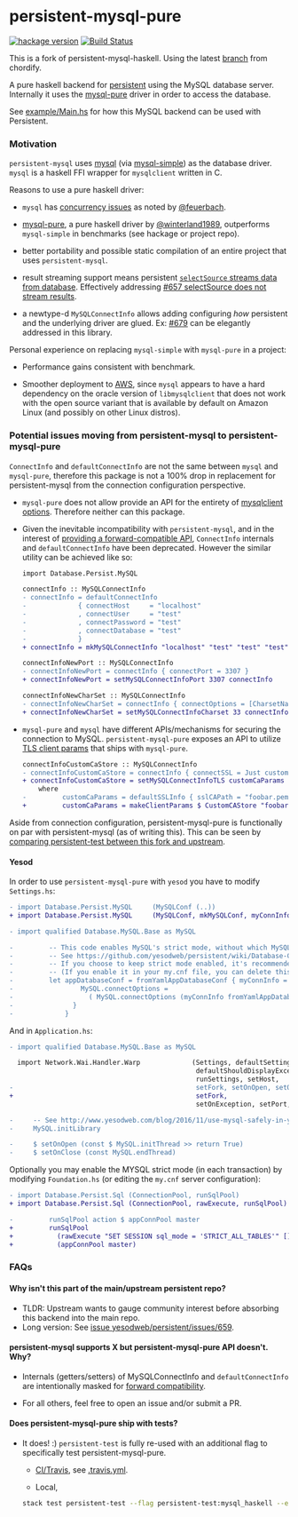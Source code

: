 # persistent-mysql-pure

[![hackage version](https://img.shields.io/hackage/v/persistent-mysql-pure.svg)](https://hackage.haskell.org/package/persistent-mysql-pure)
[![Build Status](https://travis-ci.org/naushadh/persistent.svg?branch=persistent-mysql-pure)](https://travis-ci.org/naushadh/persistent)

This is a fork of persistent-mysql-haskell.
Using the latest [branch](https://github.com/chordify/persistent/tree/persistent-mysql-haskell-9.2)
from chordify.

A pure haskell backend for [persistent](https://github.com/yesodweb/persistent) using the MySQL database server.
Internally it uses the [mysql-pure](https://github.com/jappeace/mysql-pure) driver in order to access the database.

See [example/Main.hs](https://github.com/naushadh/persistent/blob/persistent-mysql-pure/persistent-mysql-pure/example/Main.hs) for how this MySQL backend can be used with Persistent.

### Motivation

`persistent-mysql` uses [mysql](https://hackage.haskell.org/package/mysql) (via [mysql-simple](https://hackage.haskell.org/package/mysql-simple)) as the database driver. `mysql` is a haskell FFI wrapper for `mysqlclient` written in C.

Reasons to use a pure haskell driver:

- `mysql` has [concurrency issues](https://ro-che.info/articles/2015-04-17-safe-concurrent-mysql-pure) as noted by [@feuerbach](https://github.com/feuerbach).

- [mysql-pure](https://hackage.haskell.org/package/mysql-pure), a pure haskell driver by [@winterland1989](https://github.com/winterland1989), outperforms `mysql-simple` in benchmarks (see hackage or project repo).

- better portability and possible static compilation of an entire project that uses `persistent-mysql`.

- result streaming support means persistent [`selectSource` streams data from database](http://www.jakubkonka.com/2014/01/23/conduit-haskell.html). Effectively addressing [#657 selectSource does not stream results](https://github.com/yesodweb/persistent/issues/657).

- a newtype-d `MySQLConnectInfo` allows adding configuring _how_ persistent and the underlying driver are glued. Ex: [#679](https://github.com/yesodweb/persistent/issues/679) can be elegantly addressed in this library.

Personal experience on replacing `mysql-simple` with `mysql-pure` in a project:

- Performance gains consistent with benchmark.

- Smoother deployment to [AWS](https://en.wikipedia.org/wiki/Amazon_Machine_Image), since `mysql` appears to have a hard dependency on the oracle version of `libmysqlclient` that does not work with the open source variant that is available by default on Amazon Linux (and possibly on other Linux distros).

### Potential issues moving from persistent-mysql to persistent-mysql-pure

`ConnectInfo` and `defaultConnectInfo` are not the same between `mysql` and `mysql-pure`, therefore this package is not a 100% drop in replacement for persistent-mysql from the connection configuration perspective.

- `mysql-pure` does not allow provide an API for the entirety of [mysqlclient options](https://hackage.haskell.org/package/mysql-0.1.4/docs/Database-MySQL-Base.html#t:Option). Therefore neither can this package.

- Given the inevitable incompatibility with `persistent-mysql`, and in the interest of [providing a forward-compatible API](http://www.snoyman.com/blog/2016/11/designing-apis-for-extensibility), `ConnectInfo` internals and `defaultConnectInfo` have been deprecated. However the similar utility can be achieved like so:

    ```diff
    import Database.Persist.MySQL

    connectInfo :: MySQLConnectInfo
    - connectInfo = defaultConnectInfo
    -             { connectHost     = "localhost"
    -             , connectUser     = "test"
    -             , connectPassword = "test"
    -             , connectDatabase = "test"
    -             }
    + connectInfo = mkMySQLConnectInfo "localhost" "test" "test" "test"

    connectInfoNewPort :: MySQLConnectInfo
    - connectInfoNewPort = connectInfo { connectPort = 3307 }
    + connectInfoNewPort = setMySQLConnectInfoPort 3307 connectInfo

    connectInfoNewCharSet :: MySQLConnectInfo
    - connectInfoNewCharSet = connectInfo { connectOptions = [CharsetName "utf8"] }
    + connectInfoNewCharSet = setMySQLConnectInfoCharset 33 connectInfo

    ```

- `mysql-pure` and `mysql` have different APIs/mechanisms for securing the
connection to MySQL. `persistent-mysql-pure` exposes an API to utilize
[TLS client params](https://hackage.haskell.org/package/mysql-pure/docs/Database-MySQL-TLS.html)
that ships with `mysql-pure`.

    ```diff
    connectInfoCustomCaStore :: MySQLConnectInfo
    - connectInfoCustomCaStore = connectInfo { connectSSL = Just customCaParams }
    + connectInfoCustomCaStore = setMySQLConnectInfoTLS customCaParams connectInfo
        where
    -         customCaParams = defaultSSLInfo { sslCAPath = "foobar.pem" }
    +         customCaParams = makeClientParams $ CustomCAStore "foobar.pem"
    ```


Aside from connection configuration, persistent-mysql-pure is functionally on par with persistent-mysql (as of writing this). This can be seen by [comparing persistent-test between this fork and upstream](https://github.com/yesodweb/persistent/compare/master...naushadh:persistent-mysql-pure#diff-028f5df7b2b9c5c8b0fa670fc8c69bff).

#### Yesod

In order to use `persistent-mysql-pure` with `yesod` you have to modify `Settings.hs`:

  ```diff
  - import Database.Persist.MySQL     (MySQLConf (..))
  + import Database.Persist.MySQL     (MySQLConf, mkMySQLConf, myConnInfo, myPoolSize, setMySQLConnectInfoCharset)
  ```

  ```diff
  - import qualified Database.MySQL.Base as MySQL
  ```

  ```diff
  -         -- This code enables MySQL's strict mode, without which MySQL will truncate data.
  -         -- See https://github.com/yesodweb/persistent/wiki/Database-Configuration#strict-mode for details
  -         -- If you choose to keep strict mode enabled, it's recommended that you enable it in your my.cnf file so that it's also enabled for your MySQL console sessions.
  -         -- (If you enable it in your my.cnf file, you can delete this code).
  -         let appDatabaseConf = fromYamlAppDatabaseConf { myConnInfo = (myConnInfo fromYamlAppDatabaseConf) {
  -                 MySQL.connectOptions =
  -                   ( MySQL.connectOptions (myConnInfo fromYamlAppDatabaseConf)) ++ [MySQL.InitCommand "SET SESSION sql_mode = 'STRICT_ALL_TABLES';\0"]
  -               }
  -             }
  ```

And in `Application.hs`:

  ```diff
  - import qualified Database.MySQL.Base as MySQL
  ```

  ```diff
    import Network.Wai.Handler.Warp             (Settings, defaultSettings,
                                                 defaultShouldDisplayException,
                                                 runSettings, setHost,
  -                                              setFork, setOnOpen, setOnClose,
  +                                              setFork,
                                                 setOnException, setPort, getPort)
  ```

  ```diff
  -     -- See http://www.yesodweb.com/blog/2016/11/use-mysql-safely-in-yesod
  -     MySQL.initLibrary
  ```

  ```diff
  -     $ setOnOpen (const $ MySQL.initThread >> return True)
  -     $ setOnClose (const MySQL.endThread)
  ```

Optionally you may enable the MYSQL strict mode (in each transaction)
by modifying `Foundation.hs` (or editing the `my.cnf` server configuration):

  ```diff
  - import Database.Persist.Sql (ConnectionPool, runSqlPool)
  + import Database.Persist.Sql (ConnectionPool, rawExecute, runSqlPool)
  ```

  ```diff
  -         runSqlPool action $ appConnPool master
  +         runSqlPool
  +           (rawExecute "SET SESSION sql_mode = 'STRICT_ALL_TABLES'" [] >> action)
  +           (appConnPool master)
  ```

### FAQs

#### Why isn't this part of the main/upstream persistent repo?

- TLDR: Upstream wants to gauge community interest before absorbing this backend into the main repo.
- Long version: See [issue yesodweb/persistent/issues/659](https://github.com/yesodweb/persistent/issues/659).

#### persistent-mysql supports X but persistent-mysql-pure API doesn't. Why?

- Internals (getters/setters) of MySQLConnectInfo and `defaultConnectInfo` are intentionally masked for [forward compatibility](http://www.snoyman.com/blog/2016/11/designing-apis-for-extensibility).

- For all others, feel free to open an issue and/or submit a PR.

#### Does persistent-mysql-pure ship with tests?

- It does! :) `persistent-test` is fully re-used with an additional flag to specifically test persistent-mysql-pure.

    - [CI/Travis](https://travis-ci.org/naushadh/persistent), see [.travis.yml](../.travis.yml).

    - Local,
    ```bash
    stack test persistent-test --flag persistent-test:mysql_haskell --exec persistent-test
    ```
